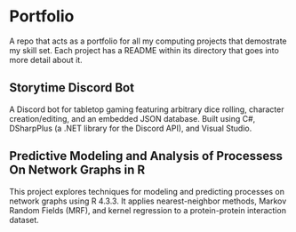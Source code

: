# Portfolio
A repo that acts as a portfolio for all my computing projects that demostrate my skill set. Each project has a README within its directory that goes into more detail about it.

## Storytime Discord Bot
A Discord bot for tabletop gaming featuring arbitrary dice rolling, character creation/editing, and an embedded JSON database. Built using C#, DSharpPlus (a .NET library for the Discord API), and Visual Studio.

## Predictive Modeling and Analysis of Processess On Network Graphs in R
This project explores techniques for modeling and predicting processes on network graphs using R 4.3.3. It applies nearest-neighbor methods, Markov Random Fields (MRF), 
and kernel regression to a protein-protein interaction dataset.
